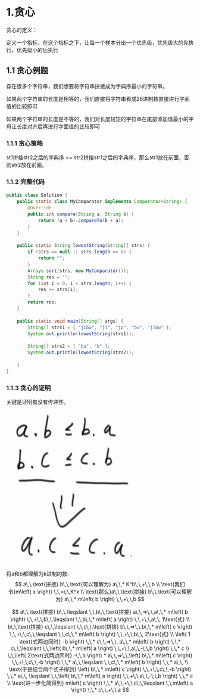 # 1.贪心

贪心的定义：

定义一个指标，在这个指标之下，让每一个样本分出一个优先级，优先级大的先执行，优先级小的后执行



## 1.1 贪心例题

存在很多个字符串，我们想要将字符串拼接成为字典序最小的字符串。

如果两个字符串的长度是相等的，我们直接将字符串看成26进制数直接进行字面值的比较即可

如果两个字符串的长度是不等的，我们对长度较短的字符串在尾部添加值最小的字母让长度对齐后再进行字面值的比较即可



### 1.1.1 贪心策略

st1拼接str2之后的字典序 <= str2拼接str1之后的字典序，那么str1放在前面，否则str2放在前面。



### 1.1.2 完整代码

```java
public class Solution {
    public static class MyComparator implements Comparator<String> {
        @Override
        public int compare(String a, String b) {
            return (a + b).compareTo(b + a);
        }
    }

    public static String lowestString(String[] strs) {
        if (strs == null || strs.length == 0) {
            return "";
        }
        Arrays.sort(strs, new MyComparator());
        String res = "";
        for (int i = 0; i < strs.length; i++) {
            res += strs[i];
        }
        return res;
    }

    public static void main(String[] args) {
        String[] strs1 = { "jibw", "ji", "jp", "bw", "jibw" };
        System.out.println(lowestString(strs1));

        String[] strs2 = { "ba", "b" };
        System.out.println(lowestString(strs2));

    }
}

```

### 1.1.3 贪心的证明

关键是证明有没有传递性。

![image-20210314220100955](Solution.assets/image-20210314220100955.png)

将a和b都理解为k进制的数:
$$
a\,\,\text{拼接} b\,\,\text{可以理解为} a\,\,* K^b\,\,+\,\,b
\\
\text{我们令}m\left( x \right) \,\,=\,\,K^x
\\
\text{那么}a\,\,\text{拼接} b\,\,\text{可以理解为} a\,\,* m\left( b \right) \,\,+\,\,b
$$

$$
a\,\,\text{拼接} b\,\,\leqslant \,\,b\,\,\text{拼接} a\,\,=>\,\,a\,\,* m\left( b \right) \,\,+\,\,b\,\,\leqslant \,\,b\,\,* m\left( a \right) \,\,+\,\,a\,\, 1\text{式}
\\
b\,\,\text{拼接} c\,\,\leqslant \,\,c\,\,\text{拼接} b\,\,=>\,\,b\,\,* m\left( c \right) \,\,+\,\,c\,\,\leqslant \,\,c\,\,* m\left( b \right) \,\,+\,\,b\,\,  2\text{式}
\\
\left( 1 \text{式两边同时} -b \right) \,\,* c\,\,=>\,\, a\,\,* m\left( b \right) \,\,* c\,\,\leqslant \,\,\left( b\,\,* m\left( a \right) \,\,+\,\,a\,\,-\,\,b \right) \,\,* c
\\
\,\,\left( 2\text{式两边同时} -\,\,b \right) * a\,\,=>\,\,\left( b\,\,* m\left( c \right) \,\,+\,\,c\,\,-b \right) \,\,* a\,\,\leqslant \,\,c\,\,* m\left( b \right) \,\,* a\,\,
\\
\text{于是结合两个式子得到} \left( b\,\,* m\left( c \right) \,\,+\,\,c\,\,-b \right) \,\,* a\,\, \leqslant \,\,\left( b\,\,* m\left( a \right) \,\,+\,\,a\,\,-\,\,b \right) \,\,* c
\\
\text{进一步化简得到}  m\left( c \right) \,\,* a\,\,+\,\,c\,\,\leqslant \,\,m\left( a \right) \,\,* c\,\,+\,\,a
$$